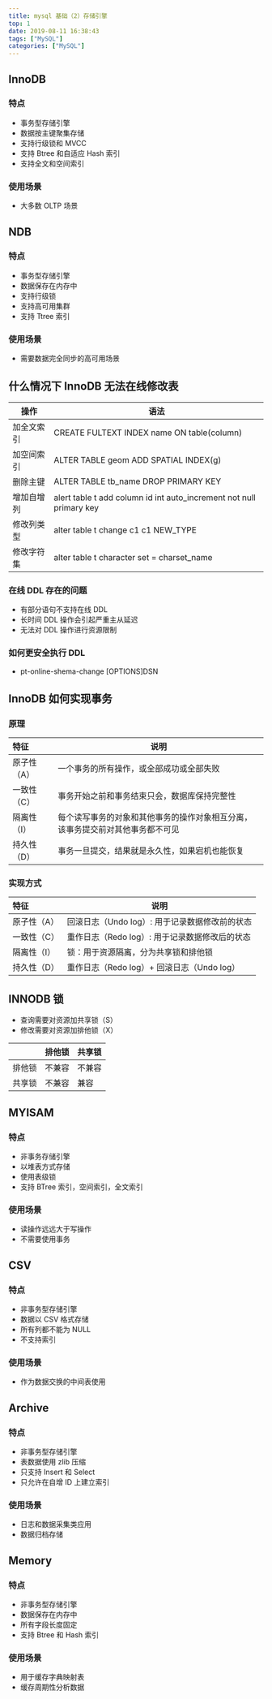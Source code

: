 ```yaml
---
title: mysql 基础（2）存储引擎
top: 1
date: 2019-08-11 16:38:43
tags: ["MySQL"]
categories: ["MySQL"]
---
```


## InnoDB

### 特点

* 事务型存储引擎
* 数据按主键聚集存储
* 支持行级锁和 MVCC
* 支持 Btree 和自适应 Hash 索引
* 支持全文和空间索引

### 使用场景

* 大多数 OLTP 场景

## NDB

### 特点

* 事务型存储引擎
* 数据保存在内存中
* 支持行级锁
* 支持高可用集群
* 支持 Ttree 索引

### 使用场景

* 需要数据完全同步的高可用场景

## 什么情况下 InnoDB 无法在线修改表

| 操作       | 语法                                                                |
| ---------- | ------------------------------------------------------------------- |
| 加全文索引 | CREATE FULTEXT INDEX name ON table(column)                          |
| 加空间索引 | ALTER TABLE geom ADD SPATIAL INDEX(g)                               |
| 删除主键   | ALTER TABLE tb_name DROP PRIMARY KEY                                |
| 增加自增列 | alert table t add column id int auto_increment not null primary key |
| 修改列类型 | alter table t change c1 c1 NEW_TYPE                                 |
| 修改字符集 | alter table t character set = charset_name                          |

### 在线 DDL 存在的问题

* 有部分语句不支持在线 DDL
* 长时间 DDL 操作会引起严重主从延迟
* 无法对 DDL 操作进行资源限制

### 如何更安全执行 DDL

* pt-online-shema-change [OPTIONS]DSN

## InnoDB 如何实现事务

### 原理

| 特征        | 说明                                                                           |
| :---------- | ------------------------------------------------------------------------------ |
| 原子性（A） | 一个事务的所有操作，或全部成功或全部失败                                       |
| 一致性（C） | 事务开始之前和事务结束只会，数据库保持完整性                                   |
| 隔离性（I） | 每个读写事务的对象和其他事务的操作对象相互分离，该事务提交前对其他事务都不可见 |
| 持久性（D） | 事务一旦提交，结果就是永久性，如果宕机也能恢复                                 |

### 实现方式

| 特征        | 说明                                           |
| :---------- | ---------------------------------------------- |
| 原子性（A） | 回滚日志（Undo log）: 用于记录数据修改前的状态 |
| 一致性（C） | 重作日志（Redo log）: 用于记录数据修改后的状态 |
| 隔离性（I） | 锁：用于资源隔离，分为共享锁和排他锁           |
| 持久性（D） | 重作日志（Redo log）+ 回滚日志（Undo log）     |

## INNODB 锁

* 查询需要对资源加共享锁（S）
* 修改需要对资源加排他锁（X）

|        | 排他锁 | 共享锁 |
| ------ | ------ | ------ |
| 排他锁 | 不兼容 | 不兼容 |
| 共享锁 | 不兼容 | 兼容   |

## MYISAM

### 特点

* 非事务存储引擎
* 以堆表方式存储
* 使用表级锁
* 支持 BTree 索引，空间索引，全文索引

### 使用场景

* 读操作远远大于写操作
* 不需要使用事务

## CSV

### 特点

* 非事务型存储引擎
* 数据以 CSV 格式存储
* 所有列都不能为 NULL
* 不支持索引

### 使用场景

* 作为数据交换的中间表使用

## Archive

### 特点

* 非事务型存储引擎
* 表数据使用 zlib 压缩
* 只支持 Insert 和 Select
* 只允许在自增 ID 上建立索引

### 使用场景

* 日志和数据采集类应用
* 数据归档存储

## Memory

### 特点

* 非事务型存储引擎
* 数据保存在内存中
* 所有字段长度固定
* 支持 Btree 和 Hash 索引

### 使用场景

* 用于缓存字典映射表
* 缓存周期性分析数据
